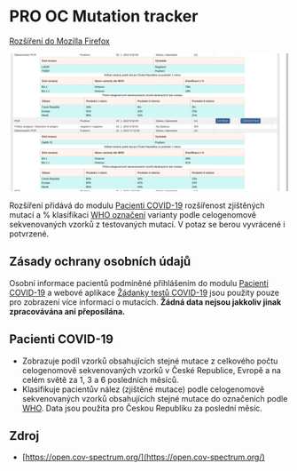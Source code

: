 # PRO OC Mutation tracker

[Rozšíření do Mozilla Firefox](https://addons.mozilla.org/addon/pro-oc-mutation-tracker/)

![Preview](preview/nahled.png)

Rozšíření přidává do modulu [Pacienti COVID-19](https://ereg.ksrzis.cz/Registr/CUDZadanky/VyhledaniPacienta) rozšířenost zjištěných mutací a % klasifikaci [WHO označení](https://www.who.int/en/activities/tracking-SARS-CoV-2-variants#PageContent_C238_Col01) varianty podle celogenomově sekvenovaných vzorků z testovaných mutací. V potaz se berou vyvrácené i potvrzené.

## Zásady ochrany osobních údajů

Osobní informace pacientů podmíněné přihlášením do modulu [Pacienti COVID-19](https://ereg.ksrzis.cz/Registr/CUDZadanky/VyhledaniPacienta) a webové aplikace [Žádanky testů COVID-19](https://eregpublicsecure.ksrzis.cz/Registr/CUD/Overeni) jsou použity pouze pro zobrazení více informací o mutacích. **Žádná data nejsou jakkoliv jinak zpracovávána ani přeposílána.**

## Pacienti COVID-19

- Zobrazuje podíl vzorků obsahujících stejné mutace z celkového počtu celogenomově sekvenovaných vzorků v České Republice, Evropě a na celém světě za 1, 3 a 6 posledních měsíců.
- Klasifikuje pacientův nález (zjištěné mutace) podle celogenomově sekvenovaných vzorků obsahujících stejné mutace do označeních podle [WHO](https://www.who.int/en/activities/tracking-SARS-CoV-2-variants/). Data jsou použita pro Českou Republiku za poslední měsíc.

## Zdroj

- [https://open.cov-spectrum.org/](https://open.cov-spectrum.org/)
